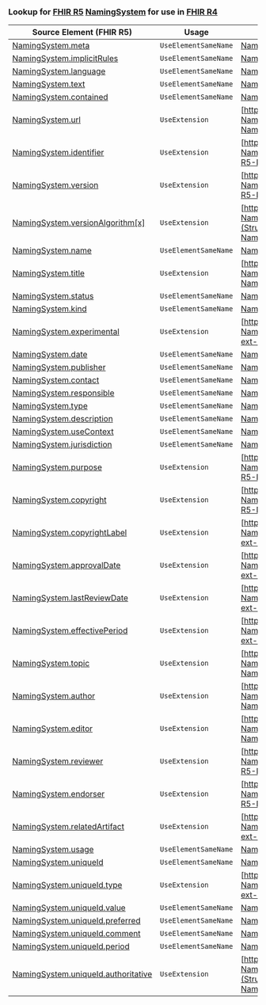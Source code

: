 ### Lookup for [FHIR R5](https://hl7.org/fhir/R5/) [NamingSystem](https://hl7.org/fhir/R5/NamingSystem.html) for use in [FHIR R4](https://hl7.org/fhir/R4/)

| Source Element (FHIR R5) | Usage | Target |
| -------------- | ----- | ------ |
| [NamingSystem.meta](https://hl7.org/fhir/R5/NamingSystem.html#resource) | `UseElementSameName` | [NamingSystem.meta](https://hl7.org/fhir/R4/NamingSystem.html#resource) |
| [NamingSystem.implicitRules](https://hl7.org/fhir/R5/NamingSystem.html#resource) | `UseElementSameName` | [NamingSystem.implicitRules](https://hl7.org/fhir/R4/NamingSystem.html#resource) |
| [NamingSystem.language](https://hl7.org/fhir/R5/NamingSystem.html#resource) | `UseElementSameName` | [NamingSystem.language](https://hl7.org/fhir/R4/NamingSystem.html#resource) |
| [NamingSystem.text](https://hl7.org/fhir/R5/NamingSystem.html#resource) | `UseElementSameName` | [NamingSystem.text](https://hl7.org/fhir/R4/NamingSystem.html#resource) |
| [NamingSystem.contained](https://hl7.org/fhir/R5/NamingSystem.html#resource) | `UseElementSameName` | [NamingSystem.contained](https://hl7.org/fhir/R4/NamingSystem.html#resource) |
| [NamingSystem.url](https://hl7.org/fhir/R5/NamingSystem.html#resource) | `UseExtension` | [http://hl7.org/fhir/5.0/StructureDefinition/extension-NamingSystem.url](StructureDefinition-ext-R5-NamingSystem.url.html) |
| [NamingSystem.identifier](https://hl7.org/fhir/R5/NamingSystem.html#resource) | `UseExtension` | [http://hl7.org/fhir/5.0/StructureDefinition/extension-NamingSystem.identifier](StructureDefinition-ext-R5-NamingSystem.identifier.html) |
| [NamingSystem.version](https://hl7.org/fhir/R5/NamingSystem.html#resource) | `UseExtension` | [http://hl7.org/fhir/5.0/StructureDefinition/extension-NamingSystem.version](StructureDefinition-ext-R5-NamingSystem.version.html) |
| [NamingSystem.versionAlgorithm[x]](https://hl7.org/fhir/R5/NamingSystem.html#resource) | `UseExtension` | [http://hl7.org/fhir/5.0/StructureDefinition/extension-NamingSystem.versionAlgorithm](StructureDefinition-ext-R5-NamingSystem.versionAlgorithm.html) |
| [NamingSystem.name](https://hl7.org/fhir/R5/NamingSystem.html#resource) | `UseElementSameName` | [NamingSystem.name](https://hl7.org/fhir/R4/NamingSystem.html#resource) |
| [NamingSystem.title](https://hl7.org/fhir/R5/NamingSystem.html#resource) | `UseExtension` | [http://hl7.org/fhir/5.0/StructureDefinition/extension-NamingSystem.title](StructureDefinition-ext-R5-NamingSystem.title.html) |
| [NamingSystem.status](https://hl7.org/fhir/R5/NamingSystem.html#resource) | `UseElementSameName` | [NamingSystem.status](https://hl7.org/fhir/R4/NamingSystem.html#resource) |
| [NamingSystem.kind](https://hl7.org/fhir/R5/NamingSystem.html#resource) | `UseElementSameName` | [NamingSystem.kind](https://hl7.org/fhir/R4/NamingSystem.html#resource) |
| [NamingSystem.experimental](https://hl7.org/fhir/R5/NamingSystem.html#resource) | `UseExtension` | [http://hl7.org/fhir/5.0/StructureDefinition/extension-NamingSystem.experimental](StructureDefinition-ext-R5-NamingSystem.experimental.html) |
| [NamingSystem.date](https://hl7.org/fhir/R5/NamingSystem.html#resource) | `UseElementSameName` | [NamingSystem.date](https://hl7.org/fhir/R4/NamingSystem.html#resource) |
| [NamingSystem.publisher](https://hl7.org/fhir/R5/NamingSystem.html#resource) | `UseElementSameName` | [NamingSystem.publisher](https://hl7.org/fhir/R4/NamingSystem.html#resource) |
| [NamingSystem.contact](https://hl7.org/fhir/R5/NamingSystem.html#resource) | `UseElementSameName` | [NamingSystem.contact](https://hl7.org/fhir/R4/NamingSystem.html#resource) |
| [NamingSystem.responsible](https://hl7.org/fhir/R5/NamingSystem.html#resource) | `UseElementSameName` | [NamingSystem.responsible](https://hl7.org/fhir/R4/NamingSystem.html#resource) |
| [NamingSystem.type](https://hl7.org/fhir/R5/NamingSystem.html#resource) | `UseElementSameName` | [NamingSystem.type](https://hl7.org/fhir/R4/NamingSystem.html#resource) |
| [NamingSystem.description](https://hl7.org/fhir/R5/NamingSystem.html#resource) | `UseElementSameName` | [NamingSystem.description](https://hl7.org/fhir/R4/NamingSystem.html#resource) |
| [NamingSystem.useContext](https://hl7.org/fhir/R5/NamingSystem.html#resource) | `UseElementSameName` | [NamingSystem.useContext](https://hl7.org/fhir/R4/NamingSystem.html#resource) |
| [NamingSystem.jurisdiction](https://hl7.org/fhir/R5/NamingSystem.html#resource) | `UseElementSameName` | [NamingSystem.jurisdiction](https://hl7.org/fhir/R4/NamingSystem.html#resource) |
| [NamingSystem.purpose](https://hl7.org/fhir/R5/NamingSystem.html#resource) | `UseExtension` | [http://hl7.org/fhir/5.0/StructureDefinition/extension-NamingSystem.purpose](StructureDefinition-ext-R5-NamingSystem.purpose.html) |
| [NamingSystem.copyright](https://hl7.org/fhir/R5/NamingSystem.html#resource) | `UseExtension` | [http://hl7.org/fhir/5.0/StructureDefinition/extension-NamingSystem.copyright](StructureDefinition-ext-R5-NamingSystem.copyright.html) |
| [NamingSystem.copyrightLabel](https://hl7.org/fhir/R5/NamingSystem.html#resource) | `UseExtension` | [http://hl7.org/fhir/5.0/StructureDefinition/extension-NamingSystem.copyrightLabel](StructureDefinition-ext-R5-NamingSystem.copyrightLabel.html) |
| [NamingSystem.approvalDate](https://hl7.org/fhir/R5/NamingSystem.html#resource) | `UseExtension` | [http://hl7.org/fhir/5.0/StructureDefinition/extension-NamingSystem.approvalDate](StructureDefinition-ext-R5-NamingSystem.approvalDate.html) |
| [NamingSystem.lastReviewDate](https://hl7.org/fhir/R5/NamingSystem.html#resource) | `UseExtension` | [http://hl7.org/fhir/5.0/StructureDefinition/extension-NamingSystem.lastReviewDate](StructureDefinition-ext-R5-NamingSystem.lastReviewDate.html) |
| [NamingSystem.effectivePeriod](https://hl7.org/fhir/R5/NamingSystem.html#resource) | `UseExtension` | [http://hl7.org/fhir/5.0/StructureDefinition/extension-NamingSystem.effectivePeriod](StructureDefinition-ext-R5-NamingSystem.effectivePeriod.html) |
| [NamingSystem.topic](https://hl7.org/fhir/R5/NamingSystem.html#resource) | `UseExtension` | [http://hl7.org/fhir/5.0/StructureDefinition/extension-NamingSystem.topic](StructureDefinition-ext-R5-NamingSystem.topic.html) |
| [NamingSystem.author](https://hl7.org/fhir/R5/NamingSystem.html#resource) | `UseExtension` | [http://hl7.org/fhir/5.0/StructureDefinition/extension-NamingSystem.author](StructureDefinition-ext-R5-NamingSystem.author.html) |
| [NamingSystem.editor](https://hl7.org/fhir/R5/NamingSystem.html#resource) | `UseExtension` | [http://hl7.org/fhir/5.0/StructureDefinition/extension-NamingSystem.editor](StructureDefinition-ext-R5-NamingSystem.editor.html) |
| [NamingSystem.reviewer](https://hl7.org/fhir/R5/NamingSystem.html#resource) | `UseExtension` | [http://hl7.org/fhir/5.0/StructureDefinition/extension-NamingSystem.reviewer](StructureDefinition-ext-R5-NamingSystem.reviewer.html) |
| [NamingSystem.endorser](https://hl7.org/fhir/R5/NamingSystem.html#resource) | `UseExtension` | [http://hl7.org/fhir/5.0/StructureDefinition/extension-NamingSystem.endorser](StructureDefinition-ext-R5-NamingSystem.endorser.html) |
| [NamingSystem.relatedArtifact](https://hl7.org/fhir/R5/NamingSystem.html#resource) | `UseExtension` | [http://hl7.org/fhir/5.0/StructureDefinition/extension-NamingSystem.relatedArtifact](StructureDefinition-ext-R5-NamingSystem.relatedArtifact.html) |
| [NamingSystem.usage](https://hl7.org/fhir/R5/NamingSystem.html#resource) | `UseElementSameName` | [NamingSystem.usage](https://hl7.org/fhir/R4/NamingSystem.html#resource) |
| [NamingSystem.uniqueId](https://hl7.org/fhir/R5/NamingSystem.html#resource) | `UseElementSameName` | [NamingSystem.uniqueId](https://hl7.org/fhir/R4/NamingSystem.html#resource) |
| [NamingSystem.uniqueId.type](https://hl7.org/fhir/R5/NamingSystem.html#resource) | `UseExtension` | [http://hl7.org/fhir/5.0/StructureDefinition/extension-NamingSystem.uniqueId.type](StructureDefinition-ext-R5-NamingSystem.un.type.html) |
| [NamingSystem.uniqueId.value](https://hl7.org/fhir/R5/NamingSystem.html#resource) | `UseElementSameName` | [NamingSystem.uniqueId.value](https://hl7.org/fhir/R4/NamingSystem.html#resource) |
| [NamingSystem.uniqueId.preferred](https://hl7.org/fhir/R5/NamingSystem.html#resource) | `UseElementSameName` | [NamingSystem.uniqueId.preferred](https://hl7.org/fhir/R4/NamingSystem.html#resource) |
| [NamingSystem.uniqueId.comment](https://hl7.org/fhir/R5/NamingSystem.html#resource) | `UseElementSameName` | [NamingSystem.uniqueId.comment](https://hl7.org/fhir/R4/NamingSystem.html#resource) |
| [NamingSystem.uniqueId.period](https://hl7.org/fhir/R5/NamingSystem.html#resource) | `UseElementSameName` | [NamingSystem.uniqueId.period](https://hl7.org/fhir/R4/NamingSystem.html#resource) |
| [NamingSystem.uniqueId.authoritative](https://hl7.org/fhir/R5/NamingSystem.html#resource) | `UseExtension` | [http://hl7.org/fhir/5.0/StructureDefinition/extension-NamingSystem.uniqueId.authoritative](StructureDefinition-ext-R5-NamingSystem.un.authoritative.html) |
